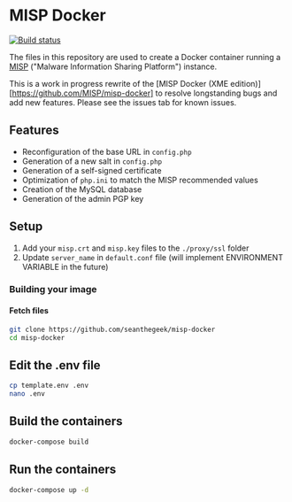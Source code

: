 # MISP Docker

[![Build status](https://travis-ci.org/seanthegeek/misp-docker.svg?branch=master)](https://travis-ci.org/seanthegeek/misp-docker)

The files in this repository are used to create a Docker container running a [MISP](http://www.misp-project.org) ("Malware Information Sharing Platform") instance.

This is a work in progress rewrite of the [MISP Docker (XME edition)][https://github.com/MISP/misp-docker] to resolve longstanding bugs and add new features. Please see the issues tab for known issues.

## Features

* Reconfiguration of the base URL in `config.php`
* Generation of a new salt in `config.php`
* Generation of a self-signed certificate
* Optimization of `php.ini` to match the MISP recommended values
* Creation of the MySQL database
* Generation of the admin PGP key

## Setup

1. Add your `misp.crt` and `misp.key` files to the `./proxy/ssl` folder
2. Update `server_name` in `default.conf` file (will implement ENVIRONMENT VARIABLE in the future)

### Building your image

#### Fetch files

```bash
git clone https://github.com/seanthegeek/misp-docker
cd misp-docker
```

## Edit the .env file

```bash
cp template.env .env
nano .env
```

## Build the containers

```bash
docker-compose build
```

## Run the containers

``` bash
docker-compose up -d
```
